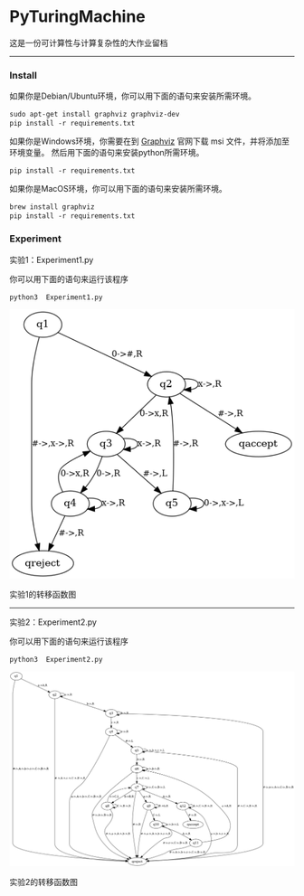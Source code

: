 # PyTuringMachine

这是一份可计算性与计算复杂性的大作业留档

---

### Install
如果你是Debian/Ubuntu环境，你可以用下面的语句来安装所需环境。
```
sudo apt-get install graphviz graphviz-dev
pip install -r requirements.txt
```
如果你是Windows环境，你需要在到 [Graphviz](https://graphviz.org/download) 官网下载 msi 文件，并将添加至环境变量。
然后用下面的语句来安装python所需环境。
```
pip install -r requirements.txt
```
如果你是MacOS环境，你可以用下面的语句来安装所需环境。
```
brew install graphviz
pip install -r requirements.txt
```

### Experiment
实验1：Experiment1.py

你可以用下面的语句来运行该程序
```
python3  Experiment1.py
```

![avatar](./readme/Experiment1.png)

实验1的转移函数图

---

实验2：Experiment2.py

你可以用下面的语句来运行该程序
```
python3  Experiment2.py
```

![avatar](./readme/Experiment2.png)

实验2的转移函数图